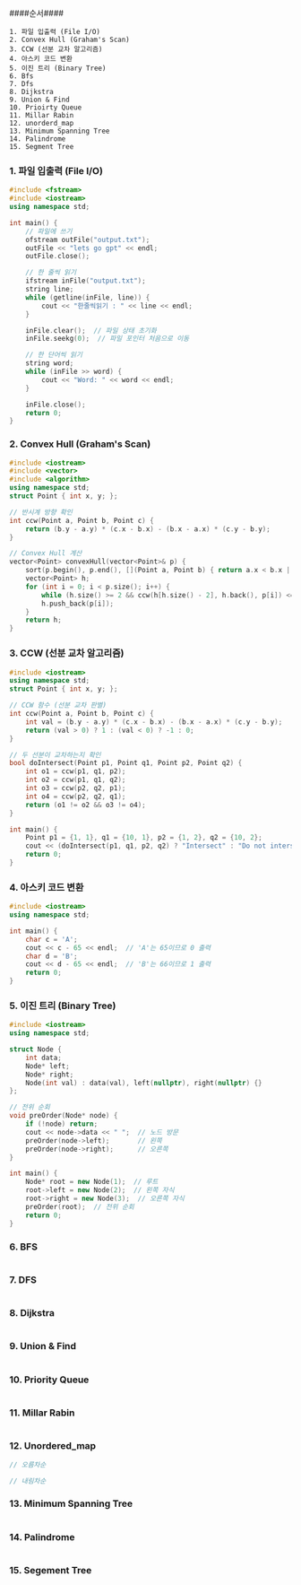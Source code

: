 ####순서####
```
1. 파일 입출력 (File I/O)
2. Convex Hull (Graham's Scan)
3. CCW (선분 교차 알고리즘)
4. 아스키 코드 변환
5. 이진 트리 (Binary Tree)
6. Bfs
7. Dfs
8. Dijkstra
9. Union & Find
10. Prioirty Queue
11. Millar Rabin
12. unorderd_map
13. Minimum Spanning Tree
14. Palindrome
15. Segment Tree
```


### 1. **파일 입출력 (File I/O)**

```cpp
#include <fstream>
#include <iostream>
using namespace std;

int main() {
    // 파일에 쓰기
    ofstream outFile("output.txt");
    outFile << "lets go gpt" << endl;
    outFile.close();

    // 한 줄씩 읽기
    ifstream inFile("output.txt");
    string line;
    while (getline(inFile, line)) {
        cout << "한줄씩읽기 : " << line << endl;
    }

    inFile.clear();  // 파일 상태 초기화
    inFile.seekg(0);  // 파일 포인터 처음으로 이동

    // 한 단어씩 읽기
    string word;
    while (inFile >> word) {
        cout << "Word: " << word << endl;
    }

    inFile.close();
    return 0;
}
```

### 2. **Convex Hull (Graham's Scan)**

```cpp
#include <iostream>
#include <vector>
#include <algorithm>
using namespace std;
struct Point { int x, y; };

// 반시계 방향 확인
int ccw(Point a, Point b, Point c) {
    return (b.y - a.y) * (c.x - b.x) - (b.x - a.x) * (c.y - b.y);
}

// Convex Hull 계산
vector<Point> convexHull(vector<Point>& p) {
    sort(p.begin(), p.end(), [](Point a, Point b) { return a.x < b.x || (a.x == b.x && a.y < b.y); });
    vector<Point> h;
    for (int i = 0; i < p.size(); i++) {
        while (h.size() >= 2 && ccw(h[h.size() - 2], h.back(), p[i]) <= 0) h.pop_back();
        h.push_back(p[i]);
    }
    return h;
}
```

### 3. **CCW (선분 교차 알고리즘)**

```cpp
#include <iostream>
using namespace std;
struct Point { int x, y; };

// CCW 함수 (선분 교차 판별)
int ccw(Point a, Point b, Point c) {
    int val = (b.y - a.y) * (c.x - b.x) - (b.x - a.x) * (c.y - b.y);
    return (val > 0) ? 1 : (val < 0) ? -1 : 0;
}

// 두 선분이 교차하는지 확인
bool doIntersect(Point p1, Point q1, Point p2, Point q2) {
    int o1 = ccw(p1, q1, p2);
    int o2 = ccw(p1, q1, q2);
    int o3 = ccw(p2, q2, p1);
    int o4 = ccw(p2, q2, q1);
    return (o1 != o2 && o3 != o4);
}

int main() {
    Point p1 = {1, 1}, q1 = {10, 1}, p2 = {1, 2}, q2 = {10, 2};
    cout << (doIntersect(p1, q1, p2, q2) ? "Intersect" : "Do not intersect") << endl;
    return 0;
}
```

### 4. **아스키 코드 변환**

```cpp
#include <iostream>
using namespace std;

int main() {
    char c = 'A';
    cout << c - 65 << endl;  // 'A'는 65이므로 0 출력
    char d = 'B';
    cout << d - 65 << endl;  // 'B'는 66이므로 1 출력
    return 0;
}
```

### 5. **이진 트리 (Binary Tree)**

```cpp
#include <iostream>
using namespace std;

struct Node {
    int data;
    Node* left;
    Node* right;
    Node(int val) : data(val), left(nullptr), right(nullptr) {}
};

// 전위 순회
void preOrder(Node* node) {
    if (!node) return;
    cout << node->data << " ";  // 노드 방문
    preOrder(node->left);       // 왼쪽
    preOrder(node->right);      // 오른쪽
}

int main() {
    Node* root = new Node(1);  // 루트
    root->left = new Node(2);  // 왼쪽 자식
    root->right = new Node(3);  // 오른쪽 자식
    preOrder(root);  // 전위 순회
    return 0;
}
```

### 6.  **BFS**
```cpp

```

### 7.  **DFS**
```cpp

```
### 8.  **Dijkstra**
```cpp

```

### 9.  **Union & Find**
```cpp

```

### 10.  **Priority Queue**
```cpp

```

### 11. **Millar Rabin**
```cpp

```

### 12. **Unordered_map**
```cpp
// 오름차순

```

```cpp
// 내림차순

```

### 13.  **Minimum Spanning Tree**
```cpp

```

### 14.  **Palindrome**
```cpp

```

### 15. Segement Tree
```cpp

```



